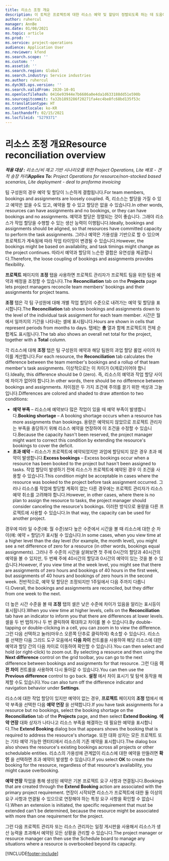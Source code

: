 ```yaml
---
title: 리소스 조정 개요
description: 이 토픽은 프로젝트에 대한 리소스 예약 및 할당이 정렬되도록 하는 데 도움이 되는 정보를 제공합니다.
author: ruhercul
manager: AnnBe
ms.date: 01/08/2021
ms.topic: article
ms.prod: ''
ms.service: project-operations
audience: Application User
ms.reviewer: kfend
ms.search.scope: ''
ms.custom: ''
ms.assetid: ''
ms.search.region: Global
ms.search.industry: Service industries
ms.author: ruhercul
ms.dyn365.ops.version: ''
ms.search.validFrom: 2020-10-01
ms.openlocfilehash: 0416e93944e7b6686a0e4da1d633188dd51e590b
ms.sourcegitcommit: fa32b1893286f20271fa4ec4be8fc68bd135f53c
ms.translationtype: HT
ms.contentlocale: ko-KR
ms.lasthandoff: 02/15/2021
ms.locfileid: "5279371"
---
```

# <a name="resource-reconciliation-overview"></a><span data-ttu-id="c4412-103">리소스 조정 개요</span><span class="sxs-lookup"><span data-stu-id="c4412-103">Resource reconciliation overview</span></span>

<span data-ttu-id="c4412-104">_**적용 대상 :** 리소스/비 재고 기반 시나리오를 위한 Project Operations, Lite 배포 - 견적 송장 처리_</span><span class="sxs-lookup"><span data-stu-id="c4412-104">_**Applies To:** Project Operations for resource/non-stocked based scenarios, Lite deployment - deal to proforma invoicing_</span></span>

<span data-ttu-id="c4412-105">팀 구성원의 경우 예약 및 할당이 느슨하게 결합됩니다.</span><span class="sxs-lookup"><span data-stu-id="c4412-105">For team members, bookings and assignments are loosely coupled.</span></span> <span data-ttu-id="c4412-106">즉, 리소스는 할당을 가질 수 있고 예약은 없을 수도 있고, 예약을 할 수 있고 할당은 없을 수 있습니다.</span><span class="sxs-lookup"><span data-stu-id="c4412-106">In other words, resources can have assignments and no bookings, or they can have bookings and no assignments.</span></span> <span data-ttu-id="c4412-107">예약과 할당은 정렬되는 것이 좋습니다. 그래야 리소스가 작업 할당을 수행할 수 있는 생산 능력이 이행됩니다.</span><span class="sxs-lookup"><span data-stu-id="c4412-107">Ideally, bookings and assignments should be aligned, so that resources have committed capacity to perform the task assignments.</span></span> <span data-ttu-id="c4412-108">그러나 예약은 가용성을 기반으로 할 수 있으며 프로젝트가 계속됨에 따라 작업 타이밍이 변경될 수 있습니다.</span><span class="sxs-lookup"><span data-stu-id="c4412-108">However, the bookings might be based on availability, and task timings might change as the project continues.</span></span> <span data-ttu-id="c4412-109">따라서 예약과 할당의 느슨한 결합은 유연성을 제공합니다.</span><span class="sxs-lookup"><span data-stu-id="c4412-109">Therefore, the loose coupling of bookings and assignments provides flexibility.</span></span>

<span data-ttu-id="c4412-110">**프로젝트** 페이지의 **조정** 탭을 사용하면 프로젝트 관리자가 프로젝트 팀을 위한 팀원 예약과 배정을 조정할 수 있습니다.</span><span class="sxs-lookup"><span data-stu-id="c4412-110">The **Reconciliation** tab on the **Projects** page lets project managers reconcile team members' bookings and their assignments for project teams.</span></span>

<span data-ttu-id="c4412-111">**조정** 탭은 각 팀 구성원에 대해 개별 작업 할당의 수준으로 내려가는 예약 및 할당을 표시합니다.</span><span class="sxs-lookup"><span data-stu-id="c4412-111">The **Reconciliation** tab shows bookings and assignments down to the level of the individual task assignment for each team member.</span></span> <span data-ttu-id="c4412-112">시간은 월에서 일까지의 기간을 나타내는 셀에 표시됩니다.</span><span class="sxs-lookup"><span data-stu-id="c4412-112">Hours are shown in cells that represent periods from months to days.</span></span> <span data-ttu-id="c4412-113">탭에는 **총** 열과 함께 프로젝트의 전체 순합계도 표시됩니다.</span><span class="sxs-lookup"><span data-stu-id="c4412-113">The tab also shows an overall net total for the project, together with a **Total** column.</span></span>

<span data-ttu-id="c4412-114">각 리소스에 대해 **조정** 탭은 팀 구성원의 예약과 해당 팀원의 과업 할당 롤업 사이의 차이를 계산합니다.</span><span class="sxs-lookup"><span data-stu-id="c4412-114">For each resource, the **Reconciliation** tab calculates the difference between the team member's bookings and a rollup of that team member's task assignments.</span></span> <span data-ttu-id="c4412-115">이상적으로는 이 차이가 0(제로)이어야 합니다.</span><span class="sxs-lookup"><span data-stu-id="c4412-115">Ideally, this difference should be 0 (zero).</span></span> <span data-ttu-id="c4412-116">즉, 리소스의 예약과 작업 할당 사이에 차이가 없어야 합니다.</span><span class="sxs-lookup"><span data-stu-id="c4412-116">In other words, there should be no difference between bookings and assignments.</span></span> <span data-ttu-id="c4412-117">차이점은 두 가지 조건에 주의를 끌기 위한 색상과 그늘입니다.</span><span class="sxs-lookup"><span data-stu-id="c4412-117">Differences are colored and shaded to draw attention to two conditions:</span></span>

- <span data-ttu-id="c4412-118">**예약 부족** – 리소스에 예약보다 많은 작업이 있을 때 예약 부족이 발생합니다.</span><span class="sxs-lookup"><span data-stu-id="c4412-118">**Booking shortage** – A booking shortage occurs when a resource has more assignments than bookings.</span></span> <span data-ttu-id="c4412-119">용량은 예약되지 않았므로 프로젝트 관리자는 부족을 충당하기 위해 리소스 예약을 연장하여 이 조건을 수정할 수 있습니다.</span><span class="sxs-lookup"><span data-stu-id="c4412-119">Because the capacity hasn't been reserved, the project manager might want to correct this condition by extending the resource's bookings to cover the deficit.</span></span>
- <span data-ttu-id="c4412-120">**초과 예약** – 리소스가 프로젝트에 예약되었지만 과업에 할당되지 않은 경우 초과 예약이 발생합니다.</span><span class="sxs-lookup"><span data-stu-id="c4412-120">**Excess bookings** – Excess bookings occur when a resource has been booked to the project but hasn't been assigned to tasks.</span></span> <span data-ttu-id="c4412-121">작업 할당이 발생하기 전에 리소스가 프로젝트에 예약된 경우 이 조건을 사용할 수 있습니다.</span><span class="sxs-lookup"><span data-stu-id="c4412-121">This condition might be acceptable in cases where the resource was booked to the project before task assignment occurred.</span></span> <span data-ttu-id="c4412-122">그러나 리소스를 작업에 할당할 계획이 없는 다른 경우에는 프로젝트 관리자가 리소스 예약 취소를 고려해야 합니다.</span><span class="sxs-lookup"><span data-stu-id="c4412-122">However, in other cases, where there is no plan to assign the resource to tasks, the project manager should consider canceling the resource's bookings.</span></span> <span data-ttu-id="c4412-123">이러한 방식으로 용량을 다른 프로젝트에 사용할 수 있습니다.</span><span class="sxs-lookup"><span data-stu-id="c4412-123">In that way, the capacity can be used for another project.</span></span>

<span data-ttu-id="c4412-124">경우에 따라 일 수준(예: 월 수준)보다 높은 수준에서 시간을 볼 때 리소스에 대한 순 차이(예: 예약 = 할당)가 표시될 수 있습니다.</span><span class="sxs-lookup"><span data-stu-id="c4412-124">In some cases, when you view time at a higher level than the day level (for example, the month level), you might see a net difference of zero for a resource (in other words, bookings equal assignments).</span></span> <span data-ttu-id="c4412-125">그러나 주 수준의 시간을 살펴보면 첫 주에 0시간의 할당과 40시간의 예약을 볼 수 있지만, 두 번째 주에 40시간의 할당과 0시간의 예약이 있는 것을 볼 수 있습니다.</span><span class="sxs-lookup"><span data-stu-id="c4412-125">However, if you view time at the week level, you might see that there are assignments of zero hours and bookings of 40 hours in the first week, but assignments of 40 hours and bookings of zero hours in the second week.</span></span> <span data-ttu-id="c4412-126">전반적으로, 예약 및 할당은 조정되지만 1주일에서 다음 주까지 다릅니다.</span><span class="sxs-lookup"><span data-stu-id="c4412-126">Overall, the bookings and assignments are reconciled, but they differ from one week to the next.</span></span>

<span data-ttu-id="c4412-127">더 높은 시간 수준을 볼 때 **조정** 탭의 셀은 낮은 수준에 차이가 있음을 알리는 표시등이 표시됩니다.</span><span class="sxs-lookup"><span data-stu-id="c4412-127">When you view time at higher levels, cells on the **Reconciliation** tab have an indicator to inform you that there are differences at lower levels.</span></span> <span data-ttu-id="c4412-128">셀을 두 번 탭하거나 두 번 클릭하여 확대하고 차이를 볼 수 있습니다.</span><span class="sxs-lookup"><span data-stu-id="c4412-128">By double-tapping or double-clicking in a cell, you can zoom in to view the difference.</span></span> <span data-ttu-id="c4412-129">그런 다음 선택하고 눌러(마우스 오른쪽 단추로 클릭하여) 축소할 수 있습니다. 리소스를 선택한 다음 그리드 도구 모음에서 **다음 차이** 컨트롤을 사용하여 해당 리소스에 대한 예약과 할당 간의 다음 차이로 이동하여 확인할 수 있습니다.</span><span class="sxs-lookup"><span data-stu-id="c4412-129">You can then select and hold (or right-click) to zoom out. By selecting a resource and then using the **Next difference** control on the grid toolbar, you can go to the next difference between bookings and assignments for that resource.</span></span> <span data-ttu-id="c4412-130">그런 다음 **이전 차이** 컨트롤을 사용하여 다시 돌아갈 수 있습니다.</span><span class="sxs-lookup"><span data-stu-id="c4412-130">You can then use the **Previous difference** control to go back.</span></span> <span data-ttu-id="c4412-131">**설정** 에서 차이 표시기 및 탐색 동작을 해제할 수도 있습니다.</span><span class="sxs-lookup"><span data-stu-id="c4412-131">You can also turn off the difference indicator and navigation behavior under **Settings**.</span></span>

<span data-ttu-id="c4412-132">리소스에 대한 작업 할당이 있지만 예약이 없는 경우, **프로젝트** 페이지의 **조정** 탭에서 예약 부족을 선택한 다음 **예약 연장** 을 선택합니다.</span><span class="sxs-lookup"><span data-stu-id="c4412-132">If you have task assignments for a resource but no bookings, select the booking shortage on the **Reconciliation** tab of the **Projects** page, and then select **Extend Booking**.</span></span> <span data-ttu-id="c4412-133">**예약 연장** 대화 상자가 나타나고 리소스 부족을 해결하는 데 필요한 예약을 표시합니다.</span><span class="sxs-lookup"><span data-stu-id="c4412-133">The **Extend Booking** dialog box that appears shows the booking that is required to address the resource's shortage.</span></span> <span data-ttu-id="c4412-134">또한 대화 상자는 모든 프로젝트 또는 기타 예약 가능한 엔터티에서 리소스의 기존 예약을 표시합니다.</span><span class="sxs-lookup"><span data-stu-id="c4412-134">The dialog box also shows the resource's existing bookings across all projects or other schedulable entities.</span></span> <span data-ttu-id="c4412-135">리소스의 가용성에 관계없이 리소스에 대한 예약을 만들려면 **확인** 을 선택하면 초과 예약이 발생할 수 있습니다.</span><span class="sxs-lookup"><span data-stu-id="c4412-135">If you select **OK** to create the booking for the resource, regardless of that resource's availability, you might cause overbooking.</span></span>

<span data-ttu-id="c4412-136">**예약 연장** 작업을 통해 생성된 예약은 기본 프로젝트 요구 사항과 연결됩니다.</span><span class="sxs-lookup"><span data-stu-id="c4412-136">Bookings that are created through the **Extend Booking** action are associated with the primary project requirement.</span></span> <span data-ttu-id="c4412-137">연장이 시작되면 리소스가 프로젝트에 대한 둘 이상의 요구 사항과 연결될 수 있으므로 연장해야 하는 특정 요구 사항을 확인할 수 없습니다.</span><span class="sxs-lookup"><span data-stu-id="c4412-137">When an extension is initiated, the specific requirement that must be extended can't be determined, because the resource might be associated with more than one requirement for the project.</span></span>

<span data-ttu-id="c4412-138">그런 다음 프로젝트 관리자 또는 리소스 관리자는 일정 게시판을 사용해서 리소스가 생산 능력을 초과해서 예약된 모든 상황을 관리할 수 있습니다.</span><span class="sxs-lookup"><span data-stu-id="c4412-138">The project manager or resource manager can then use the Schedule board to manage any situations where a resource is overbooked beyond its capacity.</span></span>


[!INCLUDE[footer-include](../includes/footer-banner.md)]